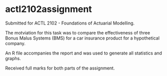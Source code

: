 # actl2102assignment

Submitted for ACTL 2102 - Foundations of Actuarial Modelling.

The motviation for this task was to compare the effectiveness of three Bonus Malus Systems (BMS) for a car insurance product for a hypothetical company.

An R file accompanies the report and was used to generate all statistics and graphs.

Received full marks for both parts of the assignment.
